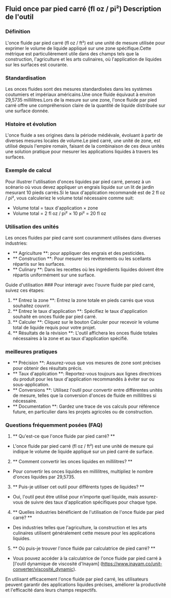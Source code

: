## Fluid once par pied carré (fl oz / pi²) Description de l'outil

### Définition
L'once fluide par pied carré (fl oz / ft²) est une unité de mesure utilisée pour exprimer le volume de liquide appliqué sur une zone spécifique.Cette métrique est particulièrement utile dans des champs tels que la construction, l'agriculture et les arts culinaires, où l'application de liquides sur les surfaces est courante.

### Standardisation
Les onces fluides sont des mesures standardisées dans les systèmes coutumiers et impériaux américains.Une once fluide équivaut à environ 29,5735 millilitres.Lors de la mesure sur une zone, l'once fluide par pied carré offre une compréhension claire de la quantité de liquide distribuée sur une surface donnée.

### Histoire et évolution
L'once fluide a ses origines dans la période médiévale, évoluant à partir de diverses mesures locales de volume.Le pied carré, une unité de zone, est utilisé depuis l'empire romain, faisant de la combinaison de ces deux unités une solution pratique pour mesurer les applications liquides à travers les surfaces.

### Exemple de calcul
Pour illustrer l'utilisation d'onces liquides par pied carré, pensez à un scénario où vous devez appliquer un engrais liquide sur un lit de jardin mesurant 10 pieds carrés.Si le taux d'application recommandé est de 2 fl oz / pi², vous calculeriez le volume total nécessaire comme suit:

- Volume total = taux d'application × zone
- Volume total = 2 fl oz / pi² × 10 pi² = 20 fl oz

### Utilisation des unités
Les onces fluides par pied carré sont couramment utilisées dans diverses industries:
- ** Agriculture **: pour appliquer des engrais et des pesticides.
- ** Construction **: Pour mesurer les revêtements ou les scellants répartis sur les surfaces.
- ** Culinary **: Dans les recettes où les ingrédients liquides doivent être répartis uniformément sur une surface.

Guide d'utilisation ###
Pour interagir avec l'ouvre fluide par pied carré, suivez ces étapes:
1. ** Entrez la zone **: Entrez la zone totale en pieds carrés que vous souhaitez couvrir.
2. ** Entrez le taux d'application **: Spécifiez le taux d'application souhaité en onces fluide par pied carré.
3. ** Calculer **: Cliquez sur le bouton Calculer pour recevoir le volume total de liquide requis pour votre projet.
4. ** Résultats de la révision **: L'outil affichera les onces fluide totales nécessaires à la zone et au taux d'application spécifié.

### meilleures pratiques
- ** Précision **: Assurez-vous que vos mesures de zone sont précises pour obtenir des résultats précis.
- ** Taux d'application **: Reportez-vous toujours aux lignes directrices du produit pour les taux d'application recommandés à éviter sur ou sous-application.
- ** Conversions **: Utilisez l'outil pour convertir entre différentes unités de mesure, telles que la conversion d'onces de fluide en millilitres si nécessaire.
- ** Documentation **: Gardez une trace de vos calculs pour référence future, en particulier dans les projets agricoles ou de construction.

### Questions fréquemment posées (FAQ)

1. ** Qu'est-ce que l'once fluide par pied carré? **
- L'once fluide par pied carré (fl oz / ft²) est une unité de mesure qui indique le volume de liquide appliqué sur un pied carré de surface.

2. ** Comment convertir les onces liquides en millilitres? **
- Pour convertir les onces liquides en millilitres, multipliez le nombre d'onces liquides par 29,5735.

3. ** Puis-je utiliser cet outil pour différents types de liquides? **
- Oui, l'outil peut être utilisé pour n'importe quel liquide, mais assurez-vous de suivre des taux d'application spécifiques pour chaque type.

4. ** Quelles industries bénéficient de l'utilisation de l'once fluide par pied carré? **
- Des industries telles que l'agriculture, la construction et les arts culinaires utilisent généralement cette mesure pour les applications liquides.

5. ** Où puis-je trouver l'once fluide par calculatrice de pied carré? **
- Vous pouvez accéder à la calculatrice de l'once fluide par pied carré à [l'outil dynamique de viscosité d'Inayam] (https://www.inayam.co/unit-converter/viscosité_dynamic).

En utilisant efficacement l'once fluide par pied carré, les utilisateurs peuvent garantir des applications liquides précises, améliorer la productivité et l'efficacité dans leurs champs respectifs.